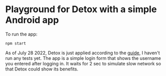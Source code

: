 # Playground for Detox with a simple Android app
To run the app:
```
npm start
```
As of July 28 2022, Detox is just applied according to the [guide](https://wix.github.io/Detox/docs/introduction/android), I haven't run any tests yet. The app is a simple login form that shows the username you entered after logging in. It waits for 2 sec to simulate slow network so that Detox could show its benefits.
